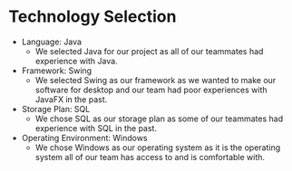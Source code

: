 # Technology Selection

- Language: Java
  - We selected Java for our project as all of our teammates had experience with Java.
- Framework: Swing
  - We selected Swing as our framework as we wanted to make our software for desktop and our team had poor experiences with JavaFX in the past.
- Storage Plan: SQL
  - We chose SQL as our storage plan as some of our teammates had experience with SQL in the past.
- Operating Environment: Windows
  - We chose Windows as our operating system as it is the operating system all of our team has access to and is comfortable with.